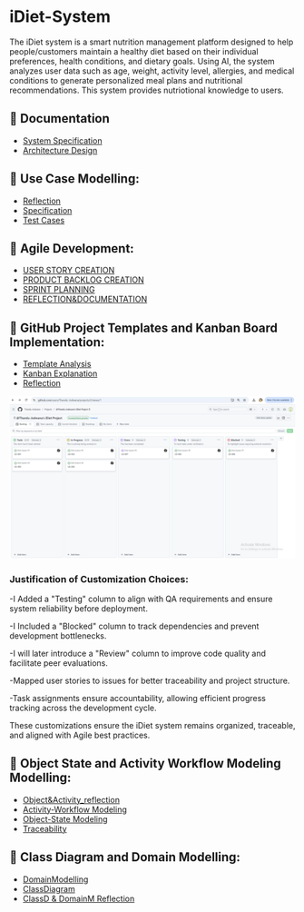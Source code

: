 # iDiet-System
The iDiet system is a smart nutrition management platform designed to help people/customers maintain a healthy diet based on their individual preferences, health conditions, and dietary goals. Using AI, the system analyzes user data such as age, weight, activity level, allergies, and medical conditions to generate personalized meal plans and nutritional recommendations.
This system provides nutriotional knowledge to users.



## 📄 Documentation
- [System Specification](SPECIFICATION.md)
- [Architecture Design](ARCHITECTURE.md)

## 📄 Use Case Modelling:
- [Reflection](REFLECTION.md)
- [Specification](Specification.md)
- [Test Cases](TEST-CASES.md)

## 📄 Agile Development:
- [USER STORY CREATION](USER-STORY-CREATION.md)
- [PRODUCT BACKLOG CREATION](PRODUCT-BACKLOG-CREATION.md)
- [SPRINT PLANNING](SPRINT-PLANNING.md)
- [REFLECTION&DOCUMENTATION](REFLECTION&DOCUMEMTATION.md)

## 📄 GitHub Project Templates and Kanban Board Implementation:
- [Template Analysis](template_analysis.md)
- [Kanban Explanation](kanban_explanation.md)
- [Reflection](reflection.md)

 ![Image Alt](https://github.com/Thandu-Jodwana/iDiet-System/blob/dcf1bae3f34f42bffaad665552d2be23575b28b3/Screenshot%202025-03-30%20231521.png)

### Justification of Customization Choices:
-I Added a "Testing" column to align with QA requirements and ensure system reliability before deployment.

-I Included a "Blocked" column to track dependencies and prevent development bottlenecks.

-I will later introduce a "Review" column to improve code quality and facilitate peer evaluations.

-Mapped user stories to issues for better traceability and project structure.

-Task assignments ensure accountability, allowing efficient progress tracking across the development cycle.

These customizations ensure the iDiet system remains organized, traceable, and aligned with Agile best practices.



## 📄 Object State and Activity Workflow Modeling Modelling:
- [Object&Activity_reflection](object&activity_reflection.md)
- [Activity-Workflow Modeling](Activity-WorkflowModeling.md)
- [Object-State Modeling](Object-StateModeling.md)
- [Traceability](Traceability.md)

## 📄 Class Diagram and Domain Modelling:
- [DomainModelling](domainmodelling.md)
- [ClassDiagram](classdiagram.md)
- [ClassD & DomainM Reflection](classd&domainMreflection.md)
